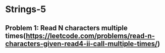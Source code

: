 # Strings-5

## Problem 1: Read N characters multiple times(https://leetcode.com/problems/read-n-characters-given-read4-ii-call-multiple-times/)

 


